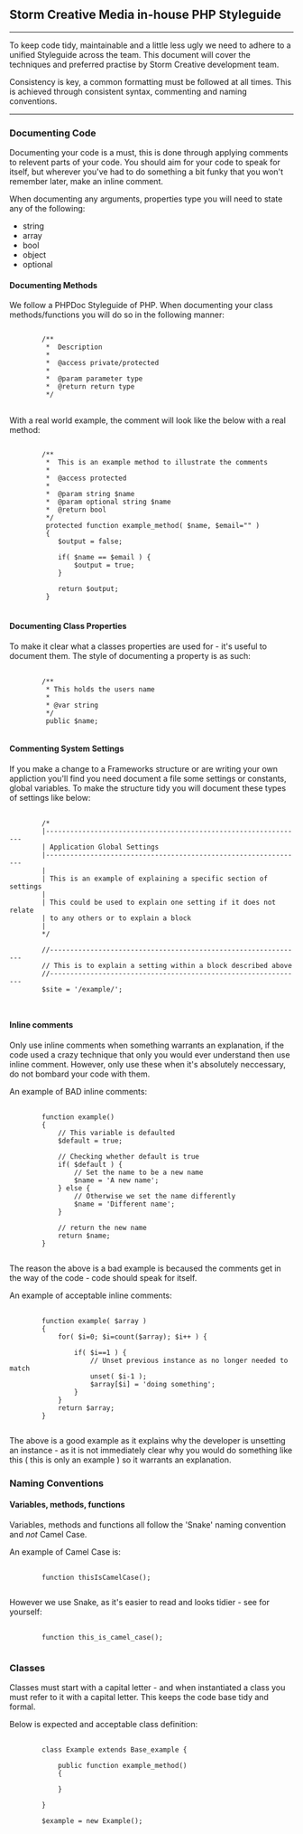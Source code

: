 ## Storm Creative Media in-house PHP Styleguide

---

To keep code tidy, maintainable and a little less ugly we need to adhere to a unified Styleguide across the team. This document will cover
the techniques and preferred practise by Storm Creative development team.

Consistency is key, a common formatting must be followed at all times. This is achieved through consistent syntax, commenting and naming conventions.

---

### Documenting Code

Documenting your code is a must, this is done through applying comments to relevent parts of your code. You should aim for your code to speak for itself, but 
wherever you've had to do something a bit funky that you won't remember later, make an inline comment.

When documenting any arguments, properties type you will need to state any of the following:
<ul>
    <li>string</li>
    <li>array</li>
    <li>bool</li>
    <li>object</li>
    <li>optional</li>
</ul>

#### Documenting Methods

We follow a PHPDoc Styleguide of PHP. When documenting your class methods/functions you will do so in the following manner:
<pre>
<code>
        /**
         *  Description
         *
         *  @access private/protected
         *
         *  @param parameter type
         *  @return return type
         */
</code>
</pre>

With a real world example, the comment will look like the below with a real method:
<pre>
<code>
        /**
         *  This is an example method to illustrate the comments
         *
         *  @access protected
         *
         *  @param string $name
         *  @param optional string $name
         *  @return bool
         */
         protected function example_method( $name, $email="" )
         {
            $output = false;

            if( $name == $email ) {
                $output = true;
            }

            return $output;
         }
</code>
</pre>

#### Documenting Class Properties
To make it clear what a classes properties are used for - it's useful to document them. The style of documenting a property is as such:

<pre>
    <code>
        /**
         * This holds the users name
         *
         * @var string
         */
         public $name;
    </code>
</pre>


#### Commenting System Settings
If you make a change to a Frameworks structure or are writing your own appliction you'll find you need document a file some settings or constants, global variables.
To make the structure tidy you will document these types of settings like below:

<pre>
    <code>
        /*
        |----------------------------------------------------------------
        | Application Global Settings
        |----------------------------------------------------------------
        |
        | This is an example of explaining a specific section of settings
        |
        | This could be used to explain one setting if it does not relate
        | to any others or to explain a block
        |
        */

        //---------------------------------------------------------------
        // This is to explain a setting within a block described above
        //---------------------------------------------------------------
        $site = '/example/';

    </code>
</pre>

#### Inline comments

Only use inline comments when something warrants an explanation, if the code used a crazy technique that only you would ever understand
then use inline comment. However, only use these when it's absolutely neccessary, do not bombard your code with them.

An example of BAD inline comments:

<pre>
    <code>
        function example()
        {
            // This variable is defaulted
            $default = true;

            // Checking whether default is true
            if( $default ) {
                // Set the name to be a new name
                $name = 'A new name';
            } else {
                // Otherwise we set the name differently
                $name = 'Different name';
            }

            // return the new name
            return $name;
        }
    </code>
</pre>

The reason the above is a bad example is becaused the comments get in the way of the code - code should speak for itself.

An example of acceptable inline comments:

<pre>
    <code>
        function example( $array )
        {
            for( $i=0; $i=count($array); $i++ ) {

                if( $i==1 ) {
                    // Unset previous instance as no longer needed to match
                    unset( $i-1 );
                    $array[$i] = 'doing something';
                }
            }
            return $array;
        }
    </code>
</pre>

The above is a good example as it explains why the developer is unsetting an instance - as it is not immediately clear why you would do something like this ( this is only an example ) so it warrants an explanation.

### Naming Conventions

#### Variables, methods, functions

Variables, methods and functions all follow the 'Snake' naming convention and *not* Camel Case.

An example of Camel Case is:

<pre>
    <code>
        function thisIsCamelCase();
    </code>
</pre>

However we use Snake, as it's easier to read and looks tidier - see for yourself:

<pre>
    <code>
        function this_is_camel_case();
    </code>
</pre>

### Classes

Classes must start with a capital letter - and when instantiated a class you must refer to it with a capital letter. This keeps the code base tidy and formal.

Below is expected and acceptable class definition: 

<pre>
    <code>
        class Example extends Base_example {

            public function example_method()
            {

            }

        }

        $example = new Example();
    </code>
</pre>









